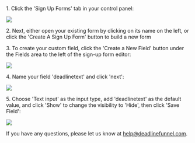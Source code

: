 1\. Click the 'Sign Up Forms' tab in your control panel:

![](https://d33v4339jhl8k0.cloudfront.net/docs/assets/53974d6ce4b0c76107b109d1/images/5720dbf29033600cce435754/file-q8CskebRc7.png)


2\. Next, either open your existing form by clicking on its name on the left, or click the 'Create A Sign Up Form' button to build a new form 


3\. To create your custom field, click the 'Create a New Field' button under the Fields area to the left of the sign-up form editor: 

![](https://d33v4339jhl8k0.cloudfront.net/docs/assets/53974d6ce4b0c76107b109d1/images/5720dcac9033600cce435756/file-3LL1UYZeii.png)


4\. Name your field 'deadlinetext' and click 'next': 

![](https://d33v4339jhl8k0.cloudfront.net/docs/assets/53974d6ce4b0c76107b109d1/images/57a0c65a903360293603c037/file-DjvXg9t8i2.png)


5\. Choose 'Text input' as the input type, add 'deadlinetext' as the default value, and click 'Show' to change the visibility to 'Hide', then click 'Save Field': 

![](https://d33v4339jhl8k0.cloudfront.net/docs/assets/53974d6ce4b0c76107b109d1/images/57a0c724c6979160ca14a3ec/file-uFW0h1eCwG.png)

If you have any questions, please let us know at
[help@deadlinefunnel.com](mailto:mailto:help@deadlinefunnel.com).

